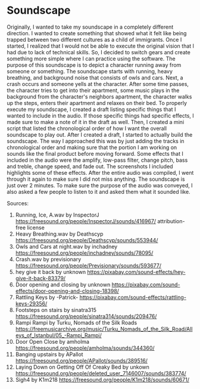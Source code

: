# Soundscape
Originally, I wanted to take my soundscape in a completely different direction. I wanted to create something that showed what it felt like being trapped between two different cultures as a child of immigrants.  Once I started, I realized that I would not be able to execute the original vision that I had due to lack of technical skills. So, I decided to switch gears and create something more simple where I can practice using the software.
The purpose of this soundscape is to depict a character running away from someone or something. The soundscape starts with running,  heavy breathing, and background noise that consists of owls and cars. Next, a crash occurs  and someone yells at the character.  After some time passes, the character tries to get into their apartment, some music plays in the background from the character's neighbors apartment, the character walks up the steps, enters their apartment and relaxes on their bed. 
To properly execute my soundscape, I created a draft listing specific things that I wanted to include in the audio. If those specific things had specific effects, I made sure to make a note of it in the draft as well. Then,  I created a mini script that listed the chronological order of how I want the overall soundscape to play out.  After I created a draft, I started to actually build the soundscape. The way I approached this was by just adding the tracks in chronological order and making sure that the portion I am working on sounds like the final product before moving forward. Some effects that I included in the audio were the amplify, low-pass filter, change pitch, bass and treble, change speed, and fade out. The screenshots I included highlights some of these effects.  After the entire audio was compiled, I went through it again to make sure I did not miss anything. The soundscape is just over 2 minutes. To make sure the purpose of the audio was conveyed, I also asked a few people to listen to it and asked them what it sounded like. 


Sources:
1. Running, Ice, A.wav by InspectorJ https://freesound.org/people/InspectorJ/sounds/416967/ attribution-free license
2. Heavy Breathing.wav by Deathscyp https://freesound.org/people/Deathscyp/sounds/553944/ 
3. Owls and Cars at night.wav by inchadney https://freesound.org/people/inchadney/sounds/78095/
4. Crash.wav by previsionary https://freesound.org/people/Previsionary/sounds/593677/
5. hey give it back by unknown https://pixabay.com/sound-effects/hey-give-it-back-83379/
6. Door opening and closing by unknown https://pixabay.com/sound-effects/door-opening-and-closing-18398/
7. Rattling Keys by -Patrick- https://pixabay.com/sound-effects/rattling-keys-29356/
8. Footsteps on stairs by sinatra315 https://freesound.org/people/sinatra314/sounds/209476/
9. Rampi Rampi by Turku, Nomads of the Silk Roads https://freemusicarchive.org/music/Turku_Nomads_of_the_Silk_Road/Alleys_of_Istanbul/05_-Rampi_Rampi/
10. Door Open Close by amholma https://freesound.org/people/amholma/sounds/344360/
11. Banging upstairs by APallot https://freesound.org/people/APallot/sounds/389516/
12. Laying Down on Getting Off Of Creaky Bed by unkown https://freesound.org/people/deleted_user_7146007/sounds/383774/
13. Sigh4 by K1m218 https://freesound.org/people/K1m218/sounds/60671/
